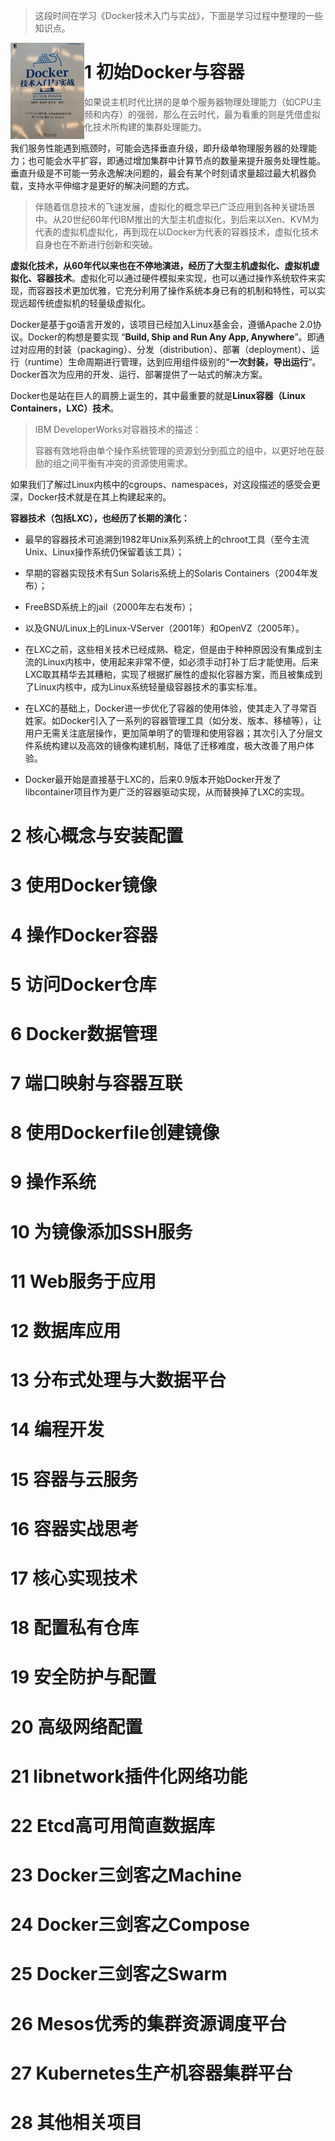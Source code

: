> 这段时间在学习《Docker技术入门与实战》，下面是学习过程中整理的一些知识点。

<img src="assets/docker技术入门与实战.png" style="zoom:15%;" align="left" />

# 1 初始Docker与容器

> 如果说主机时代比拼的是单个服务器物理处理能力（如CPU主频和内存）的强弱，那么在云时代，最为看重的则是凭借虚拟化技术所构建的集群处理能力。

我们服务性能遇到瓶颈时，可能会选择垂直升级，即升级单物理服务器的处理能力；也可能会水平扩容，即通过增加集群中计算节点的数量来提升服务处理性能。垂直升级是不可能一劳永逸解决问题的，最会有某个时刻请求量超过最大机器负载，支持水平伸缩才是更好的解决问题的方式。

> 伴随着信息技术的飞速发展，虚拟化的概念早已广泛应用到各种关键场景中。从20世纪60年代IBM推出的大型主机虚拟化，到后来以Xen、KVM为代表的虚拟机虚拟化，再到现在以Docker为代表的容器技术，虚拟化技术自身也在不断进行创新和突破。

**虚拟化技术，从60年代以来也在不停地演进，经历了大型主机虚拟化、虚拟机虚拟化、容器技术**。虚拟化可以通过硬件模拟来实现，也可以通过操作系统软件来实现，而容器技术更加优雅，它充分利用了操作系统本身已有的机制和特性，可以实现远超传统虚拟机的轻量级虚拟化。

Docker是基于go语言开发的，该项目已经加入Linux基金会，遵循Apache 2.0协议。Docker的构想是要实现 “**Build, Ship and Run Any App, Anywhere**”。即通过对应用的封装（packaging）、分发（distribution）、部署（deployment）、运行（runtime）生命周期进行管理，达到应用组件级别的“**一次封装，导出运行**”。Docker首次为应用的开发、运行、部署提供了一站式的解决方案。

Docker也是站在巨人的肩膀上诞生的，其中最重要的就是**Linux容器（Linux Containers，LXC）技术**。

>IBM DeveloperWorks对容器技术的描述：
>
>容器有效地将由单个操作系统管理的资源划分到孤立的组中，以更好地在鼓励的组之间平衡有冲突的资源使用需求。

如果我们了解过Linux内核中的cgroups、namespaces，对这段描述的感受会更深，Docker技术就是在其上构建起来的。

**容器技术（包括LXC），也经历了长期的演化：**

- 最早的容器技术可追溯到1982年Unix系列系统上的chroot工具（至今主流Unix、Linux操作系统仍保留着该工具）；
- 早期的容器实现技术有Sun Solaris系统上的Solaris Containers（2004年发布）；
- FreeBSD系统上的jail（2000年左右发布）；
- 以及GNU/Linux上的Linux-VServer（2001年）和OpenVZ（2005年）。

- 在LXC之前，这些相关技术已经成熟、稳定，但是由于种种原因没有集成到主流的Linux内核中，使用起来非常不便，如必须手动打补丁后才能使用。后来LXC取其精华去其糟粕，实现了根据扩展性的虚拟化容器方案，而且被集成到了Linux内核中，成为Linux系统轻量级容器技术的事实标准。
- 在LXC的基础上，Docker进一步优化了容器的使用体验，使其走入了寻常百姓家。如Docker引入了一系列的容器管理工具（如分发、版本、移植等），让用户无需关注底层操作，更加简单明了的管理和使用容器；其次引入了分层文件系统构建以及高效的镜像构建机制，降低了迁移难度，极大改善了用户体验。
- Docker最开始是直接基于LXC的，后来0.9版本开始Docker开发了libcontainer项目作为更广泛的容器驱动实现，从而替换掉了LXC的实现。



# 2 核心概念与安装配置

# 3 使用Docker镜像

# 4 操作Docker容器

# 5 访问Docker仓库

# 6 Docker数据管理

# 7 端口映射与容器互联

# 8 使用Dockerfile创建镜像

# 9 操作系统

# 10 为镜像添加SSH服务

# 11 Web服务于应用

# 12 数据库应用

# 13 分布式处理与大数据平台

# 14 编程开发

# 15 容器与云服务

# 16 容器实战思考

# 17 核心实现技术

# 18 配置私有仓库

# 19 安全防护与配置

# 20 高级网络配置

# 21 libnetwork插件化网络功能

# 22 Etcd高可用简直数据库

# 23 Docker三剑客之Machine

# 24 Docker三剑客之Compose

# 25 Docker三剑客之Swarm

# 26 Mesos优秀的集群资源调度平台

# 27 Kubernetes生产机容器集群平台

# 28 其他相关项目



